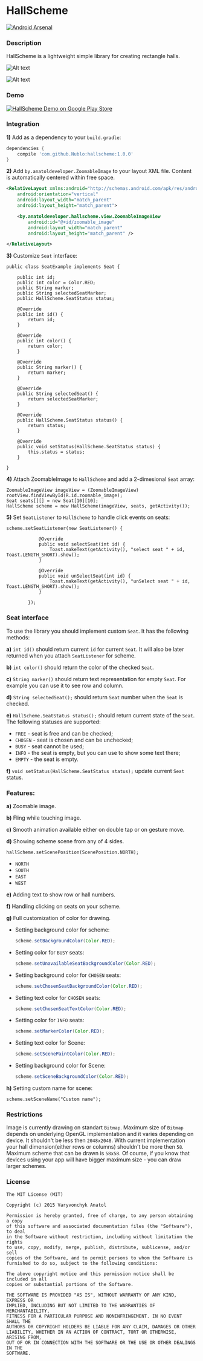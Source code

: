 HallScheme
====================

[![Android Arsenal](https://img.shields.io/badge/Android%20Arsenal-HallScheme-green.svg?style=true)](https://android-arsenal.com/details/1/2935)

### Description

HallScheme is a lightweight simple library for creating rectangle halls.

![Alt text](/art/hall_scheme_1.png?raw=true)  

![Alt text](/art/hall_scheme_1_zoom.png?raw=true)

### Demo

[![HallScheme Demo on Google Play Store](http://developer.android.com/images/brand/en_generic_rgb_wo_60.png)](https://play.google.com/store/apps/details?id=by.anatoldeveloper.hallscheme.example)

### Integration

**1)** Add as a dependency to your ``build.gradle``:

```groovy
dependencies {
    compile 'com.github.Nublo:hallscheme:1.0.0'
}
```

**2)** Add ``by.anatoldeveloper.ZoomableImage`` to your layout XML file. Content is automatically centered within free space.

```xml
<RelativeLayout xmlns:android="http://schemas.android.com/apk/res/android"
    android:orientation="vertical"
    android:layout_width="match_parent"
    android:layout_height="match_parent">

    <by.anatoldeveloper.hallscheme.view.ZoomableImageView
        android:id="@+id/zoomable_image"
        android:layout_width="match_parent"
        android:layout_height="match_parent" />

</RelativeLayout>
```

**3)** Customize `Seat` interface:

```
public class SeatExample implements Seat {

    public int id;
    public int color = Color.RED;
    public String marker;
    public String selectedSeatMarker;
    public HallScheme.SeatStatus status;

    @Override
    public int id() {
        return id;
    }

    @Override
    public int color() {
        return color;
    }

    @Override
    public String marker() {
        return marker;
    }

    @Override
    public String selectedSeat() {
        return selectedSeatMarker;
    }

    @Override
    public HallScheme.SeatStatus status() {
        return status;
    }

    @Override
    public void setStatus(HallScheme.SeatStatus status) {
        this.status = status;
    }

}
```

**4)** Attach ZoomableImage to `HallScheme` and add a 2-dimesional `Seat` array:

```
ZoomableImageView imageView = (ZoomableImageView) rootView.findViewById(R.id.zoomable_image);
Seat seats[][] = new Seat[10][10];
HallScheme scheme = new HallScheme(imageView, seats, getActivity());
```

**5)** Set `SeatListener` to `HallScheme` to handle click events on seats:

```
scheme.setSeatListener(new SeatListener() {

            @Override
            public void selectSeat(int id) {
                Toast.makeText(getActivity(), "select seat " + id, Toast.LENGTH_SHORT).show();
            }

            @Override
            public void unSelectSeat(int id) {
                Toast.makeText(getActivity(), "unSelect seat " + id, Toast.LENGTH_SHORT).show();
            }

        });
```

### Seat interface
To use the library you should implement custom `Seat`. It has the following methods:

**a)** `int id()` should return current `id` for current `Seat`. It will also be later returned when you attach `SeatListener` for scheme.
 
**b)** `int color()` should return the color of the checked `Seat`.

**c)** `String marker()` should return text representation for empty `Seat`. For example you can use it to see row and column.

**d)** `String selectedSeat();` should return `Seat` number when the `Seat` is checked.

**e)** `HallScheme.SeatStatus status();` should return current state of the `Seat`. The following statuses are supported:

+ `FREE` - seat is free and can be checked;
+ `CHOSEN` - seat is chosen and can be unchecked;
+ `BUSY` - seat cannot be used;
+ `INFO` - the seat is empty, but you can use to show some text there;
+ `EMPTY` - the seat is empty.

**f)** `void setStatus(HallScheme.SeatStatus status);` update current `Seat` status. 

### Features:

**a)** Zoomable image.

**b)** Fling while touching image.

**c)** Smooth animation available either on double tap or on gesture move.

**d)** Showing scheme scene from any of 4 sides.

`hallScheme.setScenePosition(ScenePosition.NORTH);`

+ `NORTH`
+ `SOUTH`
+ `EAST`
+ `WEST`

**e)** Adding text to show row or hall numbers.

**f)** Handling clicking on seats on your scheme.

**g)** Full customization of color for drawing.

+ Setting background color for scheme:

    ```java
    scheme.setBackgroundColor(Color.RED);
    ```
+ Setting color for `BUSY` seats:

    ```java
    scheme.setUnavailableSeatBackgroundColor(Color.RED);
    ```
+ Setting background color for `CHOSEN` seats:

    ```java
    scheme.setChosenSeatBackgroundColor(Color.RED);
    ```
+ Setting text color for `CHOSEN` seats:

    ```java
    scheme.setChosenSeatTextColor(Color.RED);
    ```
+ Setting color for `INFO` seats:

    ```java
    scheme.setMarkerColor(Color.RED);
    ```
+ Setting text color for Scene:

    ```java
    scheme.setScenePaintColor(Color.RED);
    ```
+ Setting background color for Scene:

    ```java
    scheme.setSceneBackgroundColor(Color.RED);
    ```

**h)** Setting custom name for scene:

```
scheme.setSceneName("Custom name");
```

### Restrictions

Image is currently drawing on standart `Bitmap`. Maximum size of `Bitmap` depends on underlying OpenGL implementation and it varies depending on device. It shouldn't be less then `2048x2048`. With current implementation your hall dimension(either rows or columns) shouldn't be more then `58`. Maximum scheme that can be drawn is `58x58`. Of course, if you know that devices using your app will have bigger maximum size - you can draw larger schemes.

### License

```
The MIT License (MIT)

Copyright (c) 2015 Varyvonchyk Anatol

Permission is hereby granted, free of charge, to any person obtaining a copy
of this software and associated documentation files (the "Software"), to deal
in the Software without restriction, including without limitation the rights
to use, copy, modify, merge, publish, distribute, sublicense, and/or sell
copies of the Software, and to permit persons to whom the Software is
furnished to do so, subject to the following conditions:

The above copyright notice and this permission notice shall be included in all
copies or substantial portions of the Software.

THE SOFTWARE IS PROVIDED "AS IS", WITHOUT WARRANTY OF ANY KIND, EXPRESS OR
IMPLIED, INCLUDING BUT NOT LIMITED TO THE WARRANTIES OF MERCHANTABILITY,
FITNESS FOR A PARTICULAR PURPOSE AND NONINFRINGEMENT. IN NO EVENT SHALL THE
AUTHORS OR COPYRIGHT HOLDERS BE LIABLE FOR ANY CLAIM, DAMAGES OR OTHER
LIABILITY, WHETHER IN AN ACTION OF CONTRACT, TORT OR OTHERWISE, ARISING FROM,
OUT OF OR IN CONNECTION WITH THE SOFTWARE OR THE USE OR OTHER DEALINGS IN THE
SOFTWARE.
```